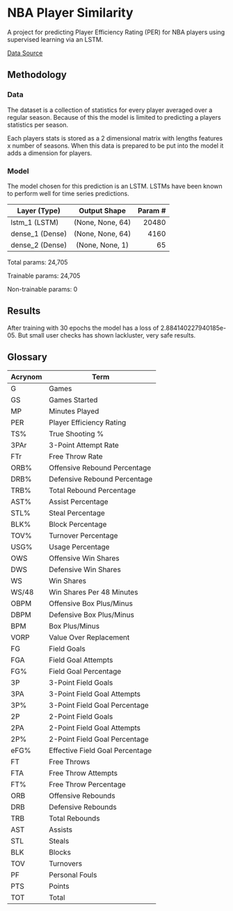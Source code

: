 # NBA Player Similarity

A project for predicting Player Efficiency Rating (PER) for NBA players using supervised learning via an LSTM.

[Data Source](https://www.kaggle.com/drgilermo/nba-players-stats/data)


## Methodology

### Data
The dataset is a collection of statistics for every player averaged over a regular season. Because of this the model is limited to predicting a players statistics per season.

Each players stats is stored as a 2 dimensional matrix with lengths features x number of seasons. When this data is prepared to be put into the model it adds a dimension for players.

### Model
The model chosen for this prediction is an LSTM. LSTMs have been known to perform well for time series predictions. 

| Layer (Type)    |   Output Shape   | Param # |
|-----------------|:----------------:|-------:|
| lstm_1 (LSTM)   | (None, None, 64) |  20480  |
| dense_1 (Dense) | (None, None, 64) |   4160  |
| dense_2 (Dense) | (None, None, 1) |    65   |

Total params: 24,705

Trainable params: 24,705

Non-trainable params: 0


## Results

After training with 30 epochs the model has a loss of 2.884140227940185e-05. But small user checks has shown lackluster, very safe results.

## Glossary

Acrynom | Term |
------- | ---- |
G | Games | N/A
GS | Games Started | N\A
MP |  Minutes Played
PER | Player Efficiency Rating
TS% | True Shooting %
3PAr | 3-Point Attempt Rate
FTr | Free Throw Rate
ORB% | Offensive Rebound Percentage
DRB% | Defensive Rebound Percentage
TRB% | Total Rebound Percentage
AST% | Assist Percentage
STL% | Steal Percentage
BLK% | Block Percentage
TOV% | Turnover Percentage
USG% | Usage Percentage
OWS | Offensive Win Shares
DWS | Defensive Win Shares
WS | Win Shares
WS/48 | Win Shares Per 48 Minutes
OBPM | Offensive Box Plus/Minus
DBPM | Defensive Box Plus/Minus
BPM | Box Plus/Minus
VORP | Value Over Replacement
FG | Field Goals
FGA | Field Goal Attempts
FG% | Field Goal Percentage
3P | 3-Point Field Goals
3PA | 3-Point Field Goal Attempts
3P% | 3-Point Field Goal Percentage
2P | 2-Point Field Goals
2PA | 2-Point Field Goal Attempts
2P% | 2-Point Field Goal Percentage
eFG% | Effective Field Goal Percentage
FT | Free Throws
FTA | Free Throw Attempts
FT% | Free Throw Percentage
ORB | Offensive Rebounds
DRB | Defensive Rebounds
TRB | Total Rebounds
AST | Assists
STL | Steals
BLK | Blocks
TOV | Turnovers
PF | Personal Fouls
PTS | Points
TOT | Total